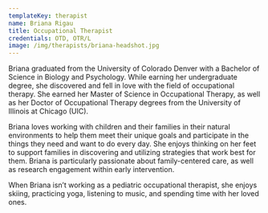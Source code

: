 ```yaml
---
templateKey: therapist
name: Briana Rigau
title: Occupational Therapist
credentials: OTD, OTR/L
image: /img/therapists/briana-headshot.jpg
---
```


Briana graduated from the University of Colorado Denver with a Bachelor of Science in Biology
and Psychology. While earning her undergraduate degree, she discovered and fell in love with
the field of occupational therapy. She earned her Master of Science in Occupational Therapy, as
well as her Doctor of Occupational Therapy degrees from the University of Illinois at Chicago
(UIC).

Briana loves working with children and their families in their natural environments to help them
meet their unique goals and participate in the things they need and want to do every day. She
enjoys thinking on her feet to support families in discovering and utilizing strategies that work
best for them. Briana is particularly passionate about family-centered care, as well as research
engagement within early intervention.

When Briana isn’t working as a pediatric occupational therapist, she enjoys skiing, practicing
yoga, listening to music, and spending time with her loved ones.